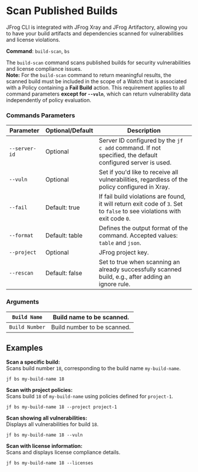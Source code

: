 # Scan Published Builds

JFrog CLI is integrated with JFrog Xray and JFrog Artifactory, allowing you to have your build artifacts and dependencies scanned for vulnerabilities and license violations.

**Command**: `build-scan`, `bs`

The `build-scan` command scans published builds for security vulnerabilities and license compliance issues.\
**Note:** For the `build-scan` command to return meaningful results, the scanned build must be included in the scope of a Watch that is associated with a Policy containing a **Fail Build** action. This requirement applies to all command parameters **except for `--vuln`**, which can return vulnerability data independently of policy evaluation.

### Commands Parameters

| Parameter     | Optional/Default | Description                                                                                                               |
| ------------- | ---------------- | ------------------------------------------------------------------------------------------------------------------------- |
| `--server-id` | Optional         | Server ID configured by the `jf c add` command. If not specified, the default configured server is used.                  |
| `--vuln`      | Optional         | Set if you'd like to receive all vulnerabilities, regardless of the policy configured in Xray.                            |
| `--fail`      | Default: true    | If fail build violations are found, it will return exit code of `3`. Set to `false` to see violations with exit code `0`. |
| `--format`    | Default: table   | Defines the output format of the command. Accepted values: `table` and `json`.                                            |
| `--project`   | Optional         | JFrog project key.                                                                                                        |
| `--rescan`    | Default: false   | Set to true when scanning an already successfully scanned build, e.g., after adding an ignore rule.                       |

### **Arguments**

| `Build Name`   | Build name to be scanned.   |
| -------------- | --------------------------- |
| `Build Number` | Build number to be scanned. |

## Examples

**Scan a specific build:**\
Scans build number `18`, corresponding to the build name `my-build-name`.

```
jf bs my-build-name 18
```

**Scan with project policies:**\
Scans build `18` of `my-build-name` using policies defined for `project-1`.

```
jf bs my-build-name 18 --project project-1
```

**Scan showing all vulnerabilities:**\
Displays all vulnerabilities for build `18`.

```
jf bs my-build-name 18 --vuln
```

**Scan with license information:**\
Scans and displays license compliance details.

```
jf bs my-build-name 18 --licenses
```
